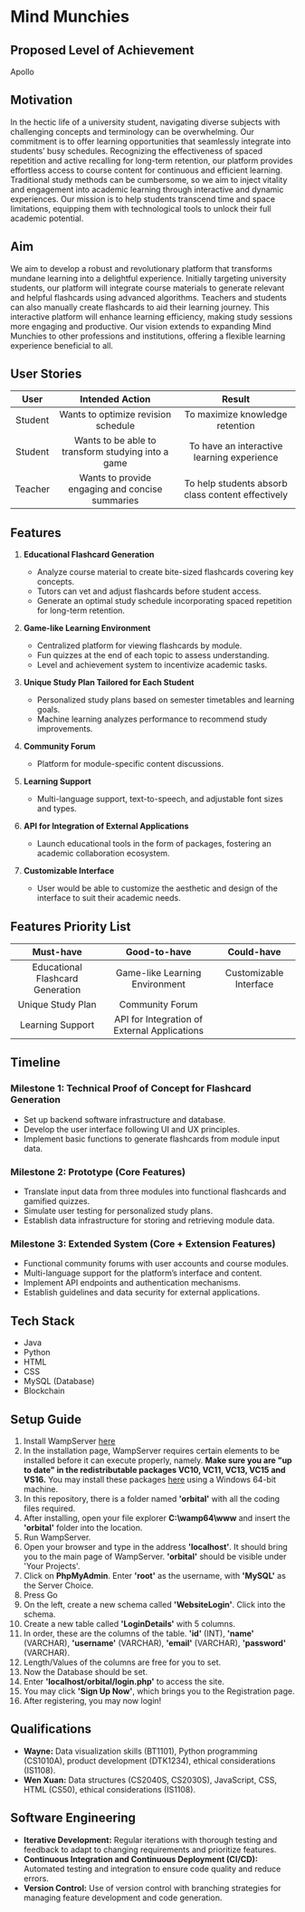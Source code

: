 # Mind Munchies

## Proposed Level of Achievement
Apollo

## Motivation
In the hectic life of a university student, navigating diverse subjects with challenging concepts and terminology can be overwhelming. Our commitment is to offer learning opportunities that seamlessly integrate into students’ busy schedules. Recognizing the effectiveness of spaced repetition and active recalling for long-term retention, our platform provides effortless access to course content for continuous and efficient learning. Traditional study methods can be cumbersome, so we aim to inject vitality and engagement into academic learning through interactive and dynamic experiences. Our mission is to help students transcend time and space limitations, equipping them with technological tools to unlock their full academic potential.

## Aim
We aim to develop a robust and revolutionary platform that transforms mundane learning into a delightful experience. Initially targeting university students, our platform will integrate course materials to generate relevant and helpful flashcards using advanced algorithms. Teachers and students can also manually create flashcards to aid their learning journey. This interactive platform will enhance learning efficiency, making study sessions more engaging and productive. Our vision extends to expanding Mind Munchies to other professions and institutions, offering a flexible learning experience beneficial to all.

## User Stories
| User        | Intended Action           | Result |
| :-------------: |:-------------:| :-----:|
| Student      | Wants to optimize revision schedule | To maximize knowledge retention |
| Student      | Wants to be able to transform studying into a game      |  To have an interactive learning experience |
| Teacher | Wants to provide engaging and concise summaries     |  To help students absorb class content effectively |


## Features
1. **Educational Flashcard Generation**
   - Analyze course material to create bite-sized flashcards covering key concepts.
   - Tutors can vet and adjust flashcards before student access.
   - Generate an optimal study schedule incorporating spaced repetition for long-term retention.

2. **Game-like Learning Environment**
   - Centralized platform for viewing flashcards by module.
   - Fun quizzes at the end of each topic to assess understanding.
   - Level and achievement system to incentivize academic tasks.

3. **Unique Study Plan Tailored for Each Student**
   - Personalized study plans based on semester timetables and learning goals.
   - Machine learning analyzes performance to recommend study improvements.

4. **Community Forum**
   - Platform for module-specific content discussions.

5. **Learning Support**
   - Multi-language support, text-to-speech, and adjustable font sizes and types.

6. **API for Integration of External Applications**
   - Launch educational tools in the form of packages, fostering an academic collaboration ecosystem.
  
7. **Customizable Interface**
   - User would be able to customize the aesthetic and design of the interface to suit their academic needs.

## Features Priority List
| Must-have        | Good-to-have          | Could-have |
| :-------------: |:-------------:| :-----:|
| Educational Flashcard Generation      | Game-like Learning Environment | Customizable Interface |
| Unique Study Plan      | Community Forum    |   |
| Learning Support | API for Integration of External Applications     |   |

## Timeline

### Milestone 1: Technical Proof of Concept for Flashcard Generation
- Set up backend software infrastructure and database.
- Develop the user interface following UI and UX principles.
- Implement basic functions to generate flashcards from module input data.

### Milestone 2: Prototype (Core Features)
- Translate input data from three modules into functional flashcards and gamified quizzes.
- Simulate user testing for personalized study plans.
- Establish data infrastructure for storing and retrieving module data.

### Milestone 3: Extended System (Core + Extension Features)
- Functional community forums with user accounts and course modules.
- Multi-language support for the platform’s interface and content.
- Implement API endpoints and authentication mechanisms.
- Establish guidelines and data security for external applications.

## Tech Stack
- Java
- Python
- HTML
- CSS
- MySQL (Database)
- Blockchain

## Setup Guide
1. Install WampServer [here](https://sourceforge.net/projects/wampserver/)
2. In the installation page, WampServer requires certain elements to be installed before it can execute properly, namely. **Make sure you are "up to date" in the redistributable packages VC10, VC11, VC13, VC15 and VS16.** You may install these packages [here](https://wampserver.aviatechno.net/files/vcpackages/all_vc_redist_x86_x64.zip) using a Windows 64-bit machine.
3. In this repository, there is a folder named **'orbital'** with all the coding files required.
4. After installing, open your file explorer **C:\wamp64\www** and insert the **'orbital'** folder into the location.
5. Run WampServer.
6. Open your browser and type in the address **'localhost'**. It should bring you to the main page of WampServer. **'orbital'** should be visible under 'Your Projects'.
7. Click on **PhpMyAdmin**. Enter **'root'** as the username, with **'MySQL'** as the Server Choice.
8. Press Go
9. On the left, create a new schema called **'WebsiteLogin'**. Click into the schema.
10. Create a new table called **'LoginDetails'** with 5 columns.
11. In order, these are the columns of the table. **'id'** (INT), **'name'** (VARCHAR), **'username'** (VARCHAR), **'email'** (VARCHAR), **'password'** (VARCHAR).
12. Length/Values of the columns are free for you to set.
13. Now the Database should be set.
14. Enter **'localhost/orbital/login.php'** to access the site.
15. You may click **'Sign Up Now'**, which brings you to the Registration page.
16. After registering, you may now login! 



## Qualifications
- **Wayne:** Data visualization skills (BT1101), Python programming (CS1010A), product development (DTK1234), ethical considerations (IS1108).
- **Wen Xuan:** Data structures (CS2040S, CS2030S), JavaScript, CSS, HTML (CS50), ethical considerations (IS1108).

## Software Engineering
- **Iterative Development:** Regular iterations with thorough testing and feedback to adapt to changing requirements and prioritize features.
- **Continuous Integration and Continuous Deployment (CI/CD):** Automated testing and integration to ensure code quality and reduce errors.
- **Version Control:** Use of version control with branching strategies for managing feature development and code generation.
